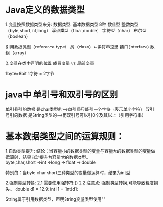 # Java定义的数据类型
1.变量按照数据类型来分:
数据类型:
  基本数据类型 8种
     数值型
        整数类型（byte,short,int,long）
        浮点类型（float,double）
    字符型（char）
    布尔型（boolean）

  引用数据类型（reference type）
    类（class）<-字符串这里
    接口(interface)
    数组（array）

2.变量在类中声明的位置
   成员变量 vs 局部变量

1byte=8bit
1字符 = 2字节 

# java中 单引号和双引号的区别
单引号引的数据 是char类型的——>单引号只能引一个字符（表示单个字符）
双引号引的数据 是String类型的——>而双引号可以引0个及其以上（引用字符串）


# 基本数据类型之间的运算规则：
1.自动类型提升:
  结论：当容量小的数据类型的变量与容量大的数据类型的变量做运算时，结果自动提升为容量大的数据类型。  
      byte,char,short ->int ->long -> float -> double 

   特别的：当byte char short三种类型的变量做运算时，结果为int型

2.强制类型转换:
   2.1 需要使用强转符:()
   2.2 注意点: 强制类型转换,可能导致精度损失。 
  double d1 = 12.9;
  int i1 = (int)d1;

String属于引用数据类型，声明String变量类型使用""


